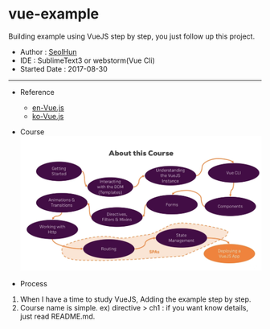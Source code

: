 # vue-example
Building example using VueJS step by step, you just follow up this project.

- Author : [SeolHun](https://github.com/Seolhun)
- IDE : SublimeText3 or webstorm(Vue Cli)
- Started Date : 2017-08-30
---
- Reference
	- [en-Vue.js](https://vuejs.org/)
	- [ko-Vue.js](https://kr.vuejs.org/v2/guide/installation.html)

- Course
![VueJS Course](course.png)

- Process
1. When I have a time to study VueJS, Adding the example step by step.
2. Course name is simple. ex) directive > ch1 : if you want know details, just read README.md.

